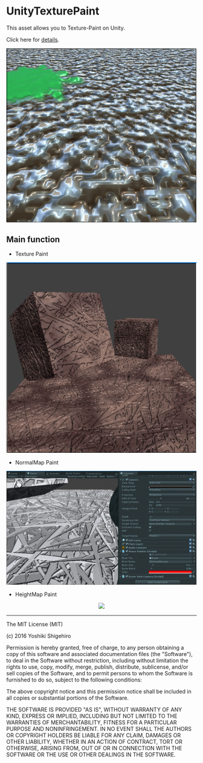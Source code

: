 # UnityTexturePaint

This asset allows you to Texture-Paint on Unity.

Click here for [details](http://esprog.hatenablog.com/archive/category/UnityTexturePaint).

<p align="center">
  <img src="Capture/heightmap3.gif" width="600"/>
</p>


## Main function

* Texture Paint

<p align="center">
  <img src="Capture/effect.gif" width="600"/>
</p>

* NormalMap Paint

<p align="center">
  <img src="Capture/normal.gif" width="600"/>
</p>

* HeightMap Paint
<p align="center">
  <img src="Capture/heightmap.gif" width="600"/>
</p>




----
The MIT License (MIT)

(c) 2016 Yoshiki Shigehiro

Permission is hereby granted, free of charge, to any person obtaining a copy of this software and associated documentation files (the "Software"), to deal in the Software without restriction, including without limitation the rights to use, copy, modify, merge, publish, distribute, sublicense, and/or sell copies of the Software, and to permit persons to whom the Software is furnished to do so, subject to the following conditions:

The above copyright notice and this permission notice shall be included in all copies or substantial portions of the Software.

THE SOFTWARE IS PROVIDED "AS IS", WITHOUT WARRANTY OF ANY KIND, EXPRESS OR IMPLIED, INCLUDING BUT NOT LIMITED TO THE WARRANTIES OF MERCHANTABILITY, FITNESS FOR A PARTICULAR PURPOSE AND NONINFRINGEMENT. IN NO EVENT SHALL THE AUTHORS OR COPYRIGHT HOLDERS BE LIABLE FOR ANY CLAIM, DAMAGES OR OTHER LIABILITY, WHETHER IN AN ACTION OF CONTRACT, TORT OR OTHERWISE, ARISING FROM, OUT OF OR IN CONNECTION WITH THE SOFTWARE OR THE USE OR OTHER DEALINGS IN THE SOFTWARE.
